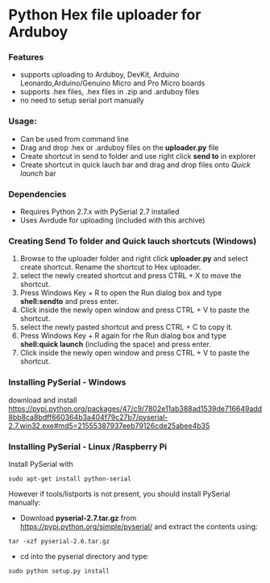 # Python Hex file uploader for Arduboy

### Features

* supports uploading to Arduboy, DevKit, Arduino Leonardo,Arduino/Genuino Micro and Pro Micro boards
* supports .hex files, .hex files in .zip and .arduboy files
* no need to setup serial port manually

### Usage:

* Can be used from command line
* Drag and drop .hex or .arduboy files on the **uploader.py** file
* Create shortcut in send to folder and use right click **send to** in explorer
* Create shortcut in quick lauch bar and drag and drop files onto *Quick launch* bar

### Dependencies

* Requires Python 2.7.x with PySerial 2.7 installed
* Uses Avrdude for uploading (included with this archive)

### Creating Send To folder and Quick lauch shortcuts (Windows)

1) Browse to the uploader folder and right click **uploader.py** and select create shortcut. Rename the shortcut to Hex uploader.
2) select the newly created shortcut and press CTRL + X to move the shortcut.
3) Press Windows Key + R to open the Run dialog box and type **shell:sendto** and press enter.
4) Click inside the newly open window and press CTRL + V to paste the shortcut.
5) select the newly pasted shortcut and press CTRL + C to copy it.
6) Press Windows Key + R again for rhe Run dialog box and type **shell:quick launch** (including the space) and press enter.
7) Click inside the newly open window and press CTRL + V to paste the shortcut.

### Installing PySerial - Windows

download and install https://pypi.python.org/packages/47/c9/7802e11ab388ad1539de716649add8bb8ca8bdff660364b3a404f79c27b7/pyserial-2.7.win32.exe#md5=21555387937eeb79126cde25abee4b35

### Installing PySerial - Linux /Raspberry Pi

Install PySerial with
```
sudo apt-get install python-serial
```
However if tools/listports is not present, you should install PySerial manually:

* Download **pyserial-2.7.tar.gz** from https://pypi.python.org/simple/pyserial/ and extract the contents using:
```
tar -xzf pyserial-2.6.tar.gz 
```
* cd into the pyserial directory and type:
```
sudo python setup.py install
```
